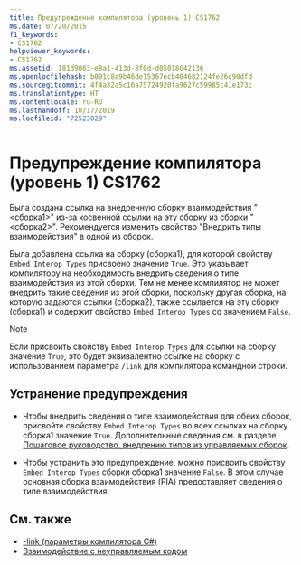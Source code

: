 ```yaml
---
title: Предупреждение компилятора (уровень 1) CS1762
ms.date: 07/20/2015
f1_keywords:
- CS1762
helpviewer_keywords:
- CS1762
ms.assetid: 181d9063-e8a1-413d-8f0d-d05018642136
ms.openlocfilehash: b091c8a9b46de15367ecb404682124fe26c90dfd
ms.sourcegitcommit: 4f4a32a5c16a75724920fa9627c59985c41e173c
ms.translationtype: HT
ms.contentlocale: ru-RU
ms.lasthandoff: 10/17/2019
ms.locfileid: "72523029"
---
```

# <a name="compiler-warning-level-1-cs1762"></a>Предупреждение компилятора (уровень 1) CS1762

Была создана ссылка на внедренную сборку взаимодействия "\<сборка1>" из-за косвенной ссылки на эту сборку из сборки "\<сборка2>". Рекомендуется изменить свойство "Внедрить типы взаимодействия" в одной из сборок.  
  
 Была добавлена ссылка на сборку (сборка1), для которой свойству `Embed Interop Types` присвоено значение `True`. Это указывает компилятору на необходимость внедрить сведения о типе взаимодействия из этой сборки. Тем не менее компилятор не может внедрить такие сведения из этой сборки, поскольку другая сборка, на которую задаются ссылки (сборка2), также ссылается на эту сборку (сборка1) и содержит свойство `Embed Interop Types` со значением `False`.  
  
> [!NOTE]
> Если присвоить свойству `Embed Interop Types` для ссылки на сборку значение `True`, это будет эквивалентно ссылке на сборку с использованием параметра `/link` для компилятора командной строки.  
  
## <a name="to-address-this-warning"></a>Устранение предупреждения
  
- Чтобы внедрить сведения о типе взаимодействия для обеих сборок, присвойте свойству `Embed Interop Types` во всех ссылках на сборку сборка1 значение `True`. Дополнительные сведения см. в разделе [Пошаговое руководство. внедрению типов из управляемых сборок](../../../standard/assembly/embed-types-visual-studio.md).  
  
- Чтобы устранить это предупреждение, можно присвоить свойству `Embed Interop Types` сборки сборка1 значение `False`. В этом случае основная сборка взаимодействия (PIA) предоставляет сведения о типе взаимодействия.  
  
## <a name="see-also"></a>См. также

- [-link (параметры компилятора C#)](../compiler-options/link-compiler-option.md)
- [Взаимодействие с неуправляемым кодом](../../../framework/interop/index.md)
